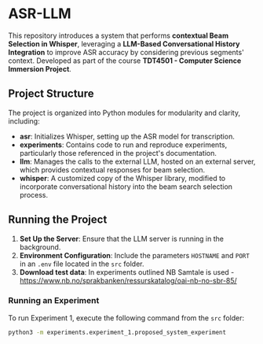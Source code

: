 # ASR-LLM

This repository introduces a system that performs **contextual Beam Selection in Whisper**, leveraging a **LLM-Based Conversational History Integration** to improve ASR accuracy by considering previous segments' context. Developed as part of the course **TDT4501 - Computer Science Immersion Project**.

## Project Structure

The project is organized into Python modules for modularity and clarity, including:

- **asr**: Initializes Whisper, setting up the ASR model for transcription.
- **experiments**: Contains code to run and reproduce experiments, particularly those referenced in the project's documentation.
- **llm**: Manages the calls to the external LLM, hosted on an external server, which provides contextual responses for beam selection.
- **whisper**: A customized copy of the Whisper library, modified to incorporate conversational history into the beam search selection process.

## Running the Project

1. **Set Up the Server**: Ensure that the LLM server is running in the background.
2. **Environment Configuration**: Include the parameters `HOSTNAME` and `PORT` in an `.env` file located in the `src` folder.
3. **Download test data**: In experiments outlined NB Samtale is used - https://www.nb.no/sprakbanken/ressurskatalog/oai-nb-no-sbr-85/

### Running an Experiment

To run Experiment 1, execute the following command from the `src` folder:

```bash
python3 -m experiments.experiment_1.proposed_system_experiment
```
